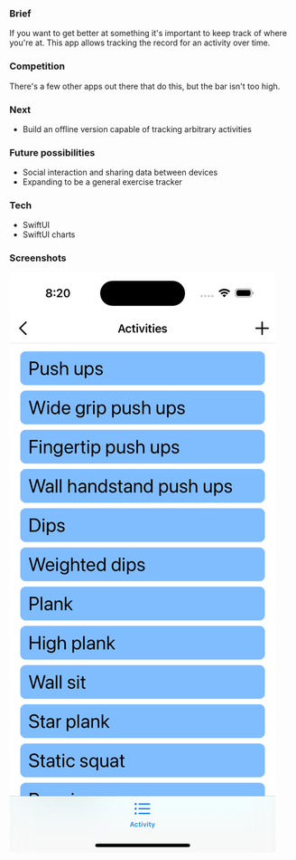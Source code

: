 ### Brief

If you want to get better at something it's important to keep track of where you're at. This app allows tracking the record for an activity over time.

### Competition

There's a few other apps out there that do this, but the bar isn't too high.

### Next

* Build an offline version capable of tracking arbitrary activities

### Future possibilities

* Social interaction and sharing data between devices
* Expanding to be a general exercise tracker

### Tech

* SwiftUI
* SwiftUI charts

### Screenshots

![Image1](/images/project5-20221027.png)